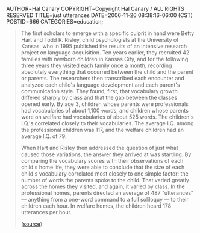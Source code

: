 AUTHOR=Hal Canary
COPYRIGHT=Copyright Hal Canary / ALL RIGHTS RESERVED
TITLE=just utterances
DATE=2006-11-26 08:38:16-06:00 (CST)
POSTID=666
CATEGORIES=education;

> The first scholars to emerge with a specific culprit in hand were Betty Hart and Todd R. Risley, child psychologists at the University of Kansas, who in 1995 published the results of an intensive research project on language acquisition. Ten years earlier, they recruited 42 families with newborn children in Kansas City, and for the following three years they visited each family once a month, recording absolutely everything that occurred between the child and the parent or parents. The researchers then transcribed each encounter and analyzed each child's language development and each parent's communication style. They found, first, that vocabulary growth differed sharply by class and that the gap between the classes opened early. By age 3, children whose parents were professionals had vocabularies of about 1,100 words, and children whose parents were on welfare had vocabularies of about 525 words. The children's I.Q.'s correlated closely to their vocabularies. The average I.Q. among the professional children was 117, and the welfare children had an average I.Q. of 79.
> 
> When Hart and Risley then addressed the question of just what caused those variations, the answer they arrived at was startling. By comparing the vocabulary scores with their observations of each child's home life, they were able to conclude that the size of each child's vocabulary correlated most closely to one simple factor: the number of words the parents spoke to the child. That varied greatly across the homes they visited, and again, it varied by class. In the professional homes, parents directed an average of 487 “utterances” — anything from a one-word command to a full soliloquy — to their children each hour. In welfare homes, the children heard 178 utterances per hour.
> 
> ([source](http://www.nytimes.com/2006/11/26/magazine/26tough.html))
